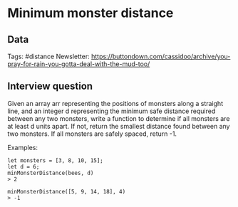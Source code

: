 # Minimum monster distance

## Data

Tags: #distance
Newsletter: https://buttondown.com/cassidoo/archive/you-pray-for-rain-you-gotta-deal-with-the-mud-too/

## Interview question

Given an array arr representing the positions of monsters along a straight line, and an integer d representing the minimum safe distance required between any two monsters, write a function to determine if all monsters are at least d units apart. If not, return the smallest distance found between any two monsters. If all monsters are safely spaced, return -1.

Examples:

```
let monsters = [3, 8, 10, 15];
let d = 6;
minMonsterDistance(bees, d)
> 2

minMonsterDistance([5, 9, 14, 18], 4)
> -1
```